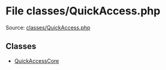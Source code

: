 File classes/QuickAccess.php
=========

Source: [classes/QuickAccess.php](https://github.com/PrestaShop/PrestaShop/blob/1.5.6.1/classes/QuickAccess.php)


Classes
-------

* [QuickAccessCore](class.QuickAccessCore.md)

